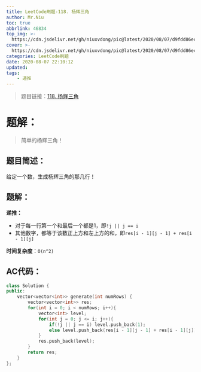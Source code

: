 ```yaml
---
title: LeetCode刷题-118. 杨辉三角
author: Mr.Niu
toc: true
abbrlink: 46834
top_img: >-
  https://cdn.jsdelivr.net/gh/niuxvdong/pic@latest/2020/08/07/d9fdd86ecc2a578d6f85b809f8c31224.png
cover: >-
  https://cdn.jsdelivr.net/gh/niuxvdong/pic@latest/2020/08/07/d9fdd86ecc2a578d6f85b809f8c31224.png
categories: LeetCode刷题
date: 2020-08-07 22:10:12
updated:
tags:
	- 递推
---
```








> 题目链接：[118. 杨辉三角](https://leetcode-cn.com/problems/pascals-triangle/)



# 题解：



> 简单的杨辉三角！



## 题目简述：

给定一个数，生成杨辉三角的那几行！

## 题解：

**递推：**

- 对于每一行第一个和最后一个都是1，即`!j || j == i`
- 其他数字，都等于该数正上方和左上方的和，即`res[i - 1][j - 1] + res[i - 1][j]`



**时间复杂度**：`O(n^2)`

## AC代码：



```c++
class Solution {
public:
    vector<vector<int>> generate(int numRows) {
        vector<vector<int>> res;
        for(int i = 0; i < numRows; i++){
            vector<int> level;
            for(int j = 0; j <= i; j++){
                if(!j || j == i) level.push_back(1);
                else level.push_back(res[i - 1][j - 1] + res[i - 1][j]);
            }
            res.push_back(level);
        }
        return res;
    }
};
```



